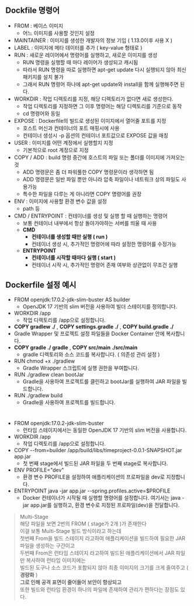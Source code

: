 ## Dockfile 명령어
- FROM : 베이스 이미지
  -  어느 이미지를 사용할 것인지 설정
- MAINTAINER : 이미지를 생성한 개발자의 정보 기입 ( 1.13.0이후 사용 X )
- LABEL : 이미지에 메타 데이터를 추가 ( key-value 형태로 )
- RUN : 새로운 레이어에서 명령어를 실행하고, 새로운 이미지를 생성
  - RUN 명령을 실행할 때 마다 레이어가 생성되고 캐시됨
  - 따라서 RUN 명령을 따로 실행하면 apt-get update 다시 실행되지 않아 최신 패키지를 설치 불가
  - 그래서 RUN 명령어 하나에 apt-get update와 install을 함께 실행해주면 된다.
- WORKDIR : 작업 디렉토리를 지정, 해당 디렉토리가 없다면 새로 생성한다.
  - 작업 디렉토리를 지정하면 그 이후 명령어는 해당 디렉토리를 기준으로 동작
  - cd 명령어와 동일
- EXPOSE : Dockerfile의 빌드로 생성된 이미지에서 열어줄 포트를 지정
  - 호스트 머신과 컨테이너의 포트 매핑시에 사용
  - 컨테이너 생성시 -p 옵션의 컨테이너 포트값으로 EXPOSE 값을 매칭
- USER : 이미지를 어떤 계정에서 실행할지 지정
  - 기본적으로 root 계정으로 지정
- COPY / ADD : build 명령 중간에 호스트의 파일 또는 폴더를 이미지에 가져오는 것
  - ADD 명령문은 좀 더 파워풀한 COPY 명령문이라 생각하면 됨
  - ADD 명령문은 일반 파일 뿐만 아니라 압축 파일이나 네트워크 상의 파일도 사용가능
  - 특수한 파일을 다루는 게 아니라면 COPY 명령어를 권장
- ENV : 이미지에 사용할 환경 변수 값을 설정
  - path 등 
- CMD / ENTRYPOINT : 컨테이너를 생성 및 실행 할 때 실행하는 명령어
  - 보통 컨테이너 내부에서 항상 돌아가야하는 서버를 띄울 때 사용
  - **CMD**
    - **컨테이너를 생성할 때만 실행 ( run )**
    - 컨테이너 생성 시, 추가적인 명령어에 따라 설정한 명령어를 수정가능
  - **ENTRYPOINT**
    - **컨테이너를 시작할 때마다 실행 ( start )**
    - 컨테이너 시작 시, 추가적인 명령어 존재 여부와 상관없이 무조건 실행

## Dockerfile 설정 예시

- FROM openjdk:17.0.2-jdk-slim-buster AS builder
  - OpenJDK 17 기반의 slim 버전을 사용하여 빌더 스테이지를 정의합니다.
- WORKDIR /app
  - 작업 디렉토리를 /app으로 설정합니다.
-  **COPY gradlew ./**  ,  **COPY settings.gradle ./**  ,  **COPY build.gradle ./** 
  - Gradle Wrapper 및 프로젝트 설정 파일들을 Docker Container 안에 복사합니다.
- **COPY gradle ./ gradle** , **COPY src/main ./src/main**
  - gradle 디렉토리와 소스 코드를 복사합니다. ( 의존성 관리 설정 )
- RUN chmod +x ./gradlew
  - Gradle Wrapper 스크립트에 실행 권한을 부여합니다.
- RUN ./gradlew clean bootJar
  - Gradle을 사용하여 프로젝트를 클린하고 bootJar를 실행하여 JAR 파일을 빌드합니다.
- RUN ./gradlew build
  - Gradle을 사용하여 프로젝트를 빌드합니다.
#
#
- FROM openjdk:17.0.2-jdk-slim-buster
  - 런타임 스테이지에서는 동일한 OpenJDK 17 기반의 slim 버전을 사용합니다.
- WORKDIR /app
  - 작업 디렉토리를 /app으로 설정합니다.
- COPY --from=builder /app/build/libs/timeproject-0.0.1-SNAPSHOT.jar app.jar
  - 첫 번째 stage에서 빌드된 JAR 파일을 두 번째 stage로 복사합니다.
- ENV PROFILE="dev"
  - 환경 변수 PROFILE을 설정하여 애플리케이션의 프로파일을 dev로 지정합니다.
- ENTRYPOINT java -jar app.jar --spring.profiles.active=$PROFILE
  - Docker 컨테이너가 시작될 때 실행할 명령어를 설정합니다. 여기서는 java -jar app.jar를 실행하고, 환경 변수로 지정된 프로파일(dev)을 전달합니다.

  
> Multi-Stage  
> 해당 파일을 보면 2번의 FROM ( stage가 2개 )가 존재한다  
> 이걸 보통 Multi-Stage 빌드 방식이라고 하는데  
> 첫번째 From을 빌드 스테이지 라고하여 애플리케이션을 빌드하여 필요한 JAR 파일을 생성하는 구간이고  
> 두번째 From은 런타임 스테이지 라고하여 빌드된 애플리케이션에서 JAR 파일만 복사하여 런타임 이미지에는  
> 빌드된 도구나 소스 코드가 포함되지 않아 최종 이미지의 크기를 크게 줄여주고 ( **경량화** )  
> **그로 인해 공격 표면이 줄어들어 보안이 향상되고**  
> 또한 빌드와 런타임 환경이 하나의 파일에 존재하여 관리가 편하다는 장점도 있다.